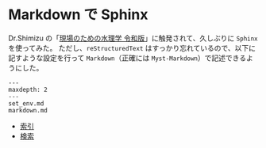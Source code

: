 # Markdown で Sphinx

Dr.Shimizu の「[現場のための水理学 令和版](https://i-ric.org/yasu/nbook2/index.html)」に触発されて、久しぶりに `Sphinx` を使ってみた。
ただし、`reStructuredText` はすっかり忘れているので、以下に記すような設定を行って `Markdown`（正確には `Myst-Markdown`）で記述できるようにした。

```{toctree}
---
maxdepth: 2
---
set_env.md
markdown.md
```
* [索引](genindex)
* [検索](search)